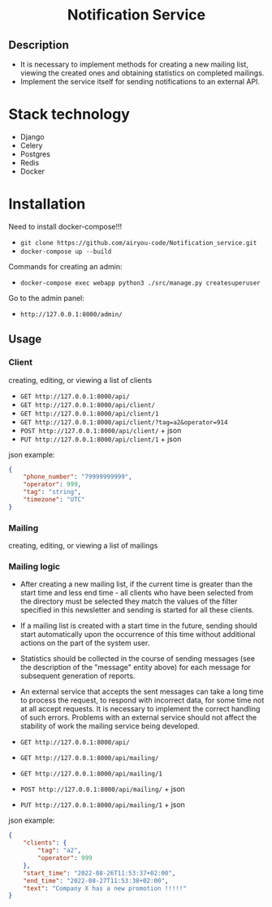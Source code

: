 <h1 align="center">Notification Service</h1>

## Description
- It is necessary to implement methods for creating a new mailing list, viewing the created ones and
  obtaining statistics on completed mailings.
- Implement the service itself for sending notifications to an external API.

# Stack technology
- Django
- Celery
- Postgres
- Redis
- Docker

# Installation
Need to install docker-compose!!!
- `git clone https://github.com/airyou-code/Notification_service.git `
- `docker-compose up --build`

Commands for creating an admin:
- `docker-compose exec webapp python3 ./src/manage.py createsuperuser`

Go to the admin panel:
- `http://127.0.0.1:8000/admin/`

## Usage

### Client
creating, editing, or viewing a list of clients


- `GET http://127.0.0.1:8000/api/`
- `GET http://127.0.0.1:8000/api/client/`
- `GET http://127.0.0.1:8000/api/client/1`
- `GET http://127.0.0.1:8000/api/client/?tag=a2&operator=914`
- `POST http://127.0.0.1:8000/api/client/` + json
- `PUT http://127.0.0.1:8000/api/client/1` + json


json example:
```json
{    
    "phone_number": "79999999999",
    "operator": 999,
    "tag": "string",
    "timezone": "UTC"
}
```

### Mailing
creating, editing, or viewing a list of mailings

### Mailing logic
- After creating a new mailing list, if the current time is greater than the start time and less
    end time - all clients who have been selected from the directory must be selected
    they match the values of the filter specified in this newsletter and sending is started for all these clients.
- If a mailing list is created with a start time in the future, sending should start
    automatically upon the occurrence of this time without additional actions on the
    part of the system user.
- Statistics should be collected in the course of sending messages
    (see the description of the "message" entity above) for each message for subsequent generation of reports.
- An external service that accepts the sent messages can take a long time
    to process the request, to respond with incorrect data, for some time not at all
    accept requests. It is necessary to implement the correct handling of such
    errors. Problems with an external service should not affect the stability of work
    the mailing service being developed.
      

- `GET http://127.0.0.1:8000/api/`
- `GET http://127.0.0.1:8000/api/mailing/`
- `GET http://127.0.0.1:8000/api/mailing/1`
- `POST http://127.0.0.1:8000/api/mailing/` + json
- `PUT http://127.0.0.1:8000/api/mailing/1` + json

json example:
```json
{    
    "clients": {
        "tag": "a2",
        "operator": 999
    },
    "start_time": "2022-08-26T11:53:37+02:00",
    "end_time": "2022-08-27T11:53:38+02:00",
    "text": "Company X has a new promotion !!!!!"
}
```
